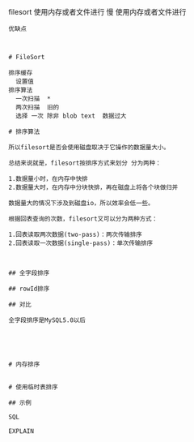 filesort
	 使用内存或者文件进行 慢
	 使用内存或者文件进行
	
	优缺点
	
	
	
	# FileSort
	
	排序缓存 
	  设置值
	排序算法
	  一次扫描  * 
	  两次扫描  旧的 
	  选择 一次 除非 blob text  数据过大
	
	# 排序算法
	
	所以filesort是否会使用磁盘取决于它操作的数据量大小。
	
	总结来说就是，filesort按排序方式来划分 分为两种：
	
	1.数据量小时，在内存中快排
	2.数据量大时，在内存中分块快排，再在磁盘上将各个块做归并
	
	数据量大的情况下涉及到磁盘io，所以效率会低一些。
	
	根据回表查询的次数，filesort又可以分为两种方式：
	
	1.回表读取两次数据(two-pass)：两次传输排序
	2.回表读取一次数据(single-pass)：单次传输排序
	
	
	
	## 全字段排序
	
	## rowId排序
	
	## 对比
	
	全字段排序是MySQL5.0以后
	
	
	
	
	
	# 内存排序
	
	
	# 使用临时表排序
	
	## 示例
	
	SQL
	
	EXPLAIN
  


